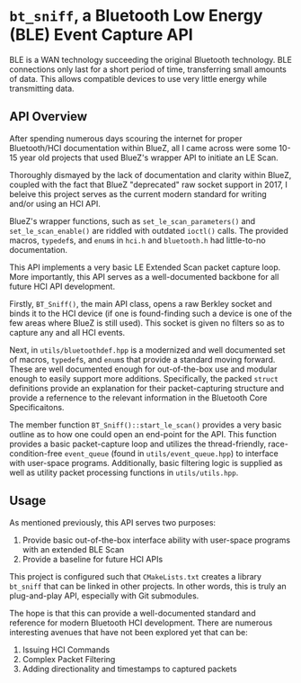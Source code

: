 # `bt_sniff`, a Bluetooth Low Energy (BLE) Event Capture API

BLE is a WAN technology succeeding the original Bluetooth technology. BLE connections only last for a short period of time, transferring small amounts of data. This allows compatible devices to use very little energy while transmitting data.

## API Overview

After spending numerous days scouring the internet for proper Bluetooth/HCI documentation within BlueZ, all I came across were some 10-15 year old projects that used BlueZ's wrapper API to initiate an LE Scan.

Thoroughly dismayed by the lack of documentation and clarity within BlueZ, coupled with the fact that BlueZ "deprecated" raw socket support in 2017, I beleive this project serves as the current modern standard for writing and/or using an HCI API.

 BlueZ's wrapper functions, such as `set_le_scan_parameters()` and `set_le_scan_enable()` are riddled with outdated `ioctl()` calls. The provided macros, `typedef`s, and `enum`s in `hci.h` and `bluetooth.h` had little-to-no documentation.

This API implements a very basic LE Extended Scan packet capture loop. More importantly, this API serves as a well-documented backbone for all future HCI API development. 

Firstly, `BT_Sniff()`, the main API class, opens a raw Berkley socket and binds it to the HCI device (if one is found-finding such a device is one of the few areas where BlueZ is still used). This socket is given no filters so as to capture any and all HCI events.

Next, in `utils/bluetoothdef.hpp` is a modernized and well documented set of macros, `typedef`s, and `enum`s that provide a standard moving forward. These are well documented enough for out-of-the-box use and modular enough to easily support more additions. Specifically, the packed `struct` definitions provide an explanation for their packet-capturing structure and provide a refernence to the relevant information in the Bluetooth Core Specificaitons.

The member function `BT_Sniff()::start_le_scan()` provides a very basic outline as to how one could open an end-point for the API. This function provides a basic packet-capture loop and utilizes the thread-friendly, race-condition-free `event_queue` (found in `utils/event_queue.hpp`) to interface with user-space programs. Additionally, basic filtering logic is supplied as well as utility packet processing functions in `utils/utils.hpp`.

## Usage

As mentioned previously, this API serves two purposes:
1. Provide basic out-of-the-box interface ability with user-space programs with an extended BLE Scan
2. Provide a baseline for future HCI APIs

This project is configured such that `CMakeLists.txt` creates a library `bt_sniff` that can be linked in other projects. In other words, this is truly an plug-and-play API, especially with Git submodules. 

The hope is that this can provide a well-documented standard and reference for modern Bluetooth HCI development. There are numerous interesting avenues that have not been explored yet that can be:
1. Issuing HCI Commands
2. Complex Packet Filtering
3. Adding directionality and timestamps to captured packets
